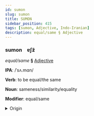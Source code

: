```yaml
---
id: sumon
slug: sumon
title: SUMON
sidebar_position: 415
tags: [sumon, Adjective, Indo-Iranian]
description: equal/same § Adjective
---
```


### sumon&emsp;<span kind="abugida">ɐʃƶ̃</span>

*equal/same* **§** [Adjective](../../tags/Adjective)

**IPA**: /ˈsʌ.mɑn/

**Verb**: to be equal/the same

**Noun**: sameness/similarity/equality

**Modifier**: equal/same

<details>
    <summary>Origin</summary>
    Hindi समान samān [s̪əˈmã(ː)n̪]<br/>
    <em>Indo-Iranian Language Family</em>
</details>